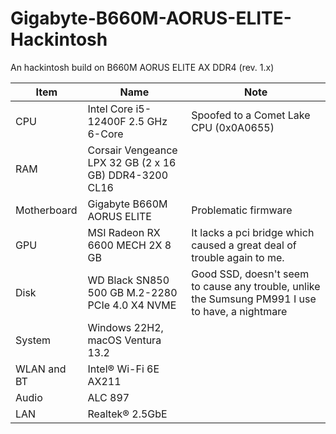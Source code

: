 # Gigabyte-B660M-AORUS-ELITE-Hackintosh
An hackintosh build on B660M AORUS ELITE AX DDR4 (rev. 1.x)


| Item | Name | Note |
| -----|-------|-----|
| CPU | Intel Core i5-12400F 2.5 GHz 6-Core | Spoofed to a Comet Lake CPU (0x0A0655) |
| RAM | Corsair Vengeance LPX 32 GB (2 x 16 GB) DDR4-3200 CL16 |
| Motherboard | Gigabyte B660M AORUS ELITE | Problematic firmware |
| GPU | MSI Radeon RX 6600 MECH 2X 8 GB | It lacks a pci bridge which caused a great deal of trouble again to me. |
| Disk | WD Black SN850 500 GB M.2-2280 PCIe 4.0 X4 NVME | Good SSD, doesn't seem to cause any trouble, unlike the Sumsung PM991 I use to have, a nightmare |
| System | Windows 22H2, macOS Ventura 13.2 |
| WLAN and BT | Intel® Wi-Fi 6E AX211 |
| Audio | ALC 897 |
| LAN | Realtek® 2.5GbE |
